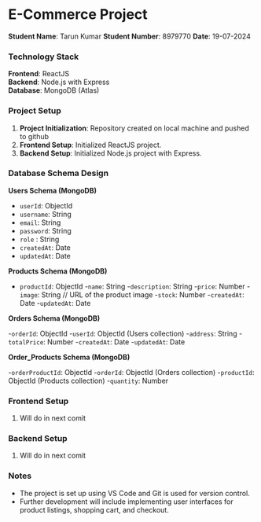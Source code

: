 # E-Commerce Project

**Student Name**: Tarun Kumar 
**Student Number**: 8979770 
**Date**: 19-07-2024

### Technology Stack

**Frontend**: ReactJS  
**Backend**: Node.js with Express  
**Database**: MongoDB (Atlas)

### Project Setup

1. **Project Initialization**: Repository created on local machine and pushed to github
2. **Frontend Setup**: Initialized ReactJS project.
3. **Backend Setup**: Initialized Node.js project with Express. 

### Database Schema Design

**Users Schema (MongoDB)**

- `userId`: ObjectId
- `username`: String
- `email`: String
- `password`: String
- `role` : String
- `createdAt`: Date
- `updatedAt`: Date


**Products Schema (MongoDB)**

- `productId`: ObjectId
-`name`: String
-`description`: String
-`price`: Number
-`image`: String // URL of the product image
-`stock`: Number
-`createdAt`: Date
-`updatedAt`: Date

 
**Orders Schema (MongoDB)**

-`orderId`: ObjectId
-`userId`: ObjectId (Users collection)
-`address`: String
-`totalPrice`: Number
-`createdAt`: Date
-`updatedAt`: Date


**Order_Products Schema (MongoDB)**

-`orderProductId`: ObjectId
-`orderId`: ObjectId (Orders collection)
-`productId`: ObjectId (Products collection)
-`quantity`: Number



### Frontend Setup

1. Will do in next comit

### Backend Setup

1. Will do in next comit

### Notes

- The project is set up using VS Code and Git is used for version control.
- Further development will include implementing user interfaces for product listings, shopping cart, and checkout.
